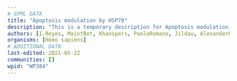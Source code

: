 ```yaml
---
# GPML DATA
title: "Apoptosis modulation by HSP70"
description: "This is a temporary description for Apoptosis modulation by HSP70"
authors: [I.Reyes, MaintBot, Khanspers, PaoloRomano, Jildau, AlexanderPico, Christine Chichester, Lorasimons, Egonw, Eweitz]
organisms: [Homo sapiens]
# ADDITIONAL DATA
last-edited: 2021-05-22
communities: []
wpid: "WP384"
---
```


